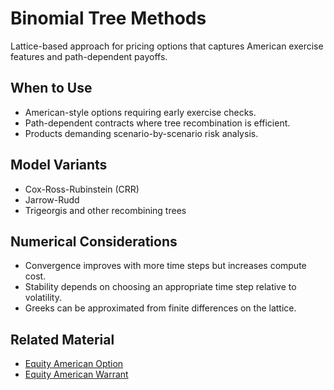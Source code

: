 # Binomial Tree Methods

Lattice-based approach for pricing options that captures American exercise features and path-dependent payoffs.

## When to Use

- American-style options requiring early exercise checks.
- Path-dependent contracts where tree recombination is efficient.
- Products demanding scenario-by-scenario risk analysis.

## Model Variants

- Cox-Ross-Rubinstein (CRR)
- Jarrow-Rudd
- Trigeorgis and other recombining trees

## Numerical Considerations

- Convergence improves with more time steps but increases compute cost.
- Stability depends on choosing an appropriate time step relative to volatility.
- Greeks can be approximated from finite differences on the lattice.

## Related Material

- [Equity American Option](../../instruments/equity/american_option.md)
- [Equity American Warrant](../../instruments/equity/american_warrant.md)
